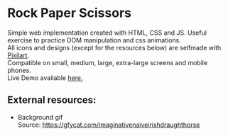 # Rock Paper Scissors 
Simple web implementation created with HTML, CSS and JS. Useful exercise to practice DOM manipulation and css animations.  
All icons and designs (except for the resources below) are selfmade with [Pixilart](https://www.pixilart.com/draw#).  
Compatible on small, medium, large, extra-large screens and mobile phones.  
Live Demo available [here.](https://semnim.github.io/rock-paper-scissors)  
## External resources: 
- Background gif  
Source: https://gfycat.com/imaginativenaiveirishdraughthorse  
